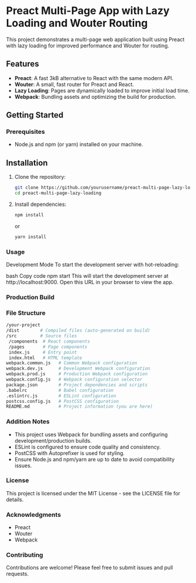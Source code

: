 # Preact Multi-Page App with Lazy Loading and Wouter Routing

This project demonstrates a multi-page web application built using Preact with lazy loading for improved performance and Wouter for routing.

## Features

- **Preact**: A fast 3kB alternative to React with the same modern API.
- **Wouter**: A small, fast router for Preact and React.
- **Lazy Loading**: Pages are dynamically loaded to improve initial load time.
- **Webpack**: Bundling assets and optimizing the build for production.

## Getting Started

### Prerequisites

- Node.js and npm (or yarn) installed on your machine.

## Installation

1. Clone the repository:

   ```bash
   git clone https://github.com/yourusername/preact-multi-page-lazy-loading.git
   cd preact-multi-page-lazy-loading
   ```
2. Install dependencies:

   ```bash
   npm install
   ```
   or
      ```bash
   yarn install
   ```

### Usage
Development Mode
To start the development server with hot-reloading:

bash
Copy code
npm start
This will start the development server at http://localhost:9000. Open this URL in your browser to view the app.
### Production Build
### File Structure

   ```bash
/your-project
  /dist        # Compiled files (auto-generated on build)
  /src         # Source files
    /components  # React components
    /pages       # Page components
    index.js     # Entry point
    index.html   # HTML template
  webpack.common.js   # Common Webpack configuration
  webpack.dev.js      # Development Webpack configuration
  webpack.prod.js     # Production Webpack configuration
  webpack.config.js   # Webpack configuration selector
  package.json        # Project dependencies and scripts
  .babelrc            # Babel configuration
  .eslintrc.js        # ESLint configuration
  postcss.config.js   # PostCSS configuration
  README.md           # Project information (you are here)
  ```
### Addition Notes

- This project uses Webpack for bundling assets and configuring development/production builds.
- ESLint is configured to ensure code quality and consistency.
- PostCSS with Autoprefixer is used for styling.
- Ensure Node.js and npm/yarn are up to date to avoid compatibility issues.
### License
This project is licensed under the MIT License - see the LICENSE file for details.
### Acknowledgments
- Preact
- Wouter
- Webpack
### Contributing
Contributions are welcome! Please feel free to submit issues and pull requests.


